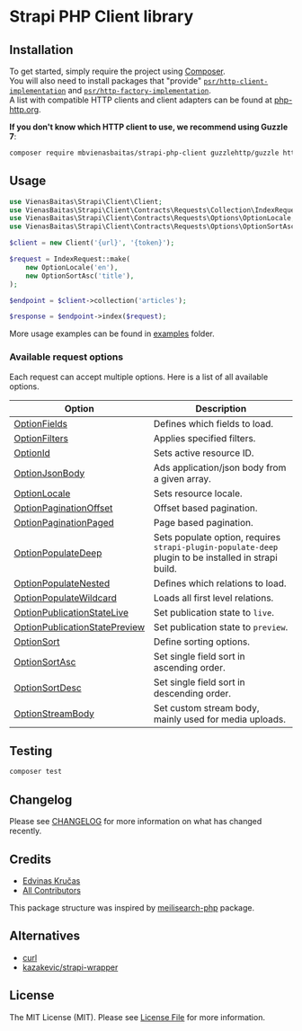 # Strapi PHP Client library

## Installation

To get started, simply require the project using [Composer](https://getcomposer.org/).<br>
You will also need to install packages that "provide" [`psr/http-client-implementation`](https://packagist.org/providers/psr/http-client-implementation) and [`psr/http-factory-implementation`](https://packagist.org/providers/psr/http-factory-implementation).<br>
A list with compatible HTTP clients and client adapters can be found at [php-http.org](http://docs.php-http.org/en/latest/clients.html).

**If you don't know which HTTP client to use, we recommend using Guzzle 7**:

```bash
composer require mbvienasbaitas/strapi-php-client guzzlehttp/guzzle http-interop/http-factory-guzzle:^1.0
```

## Usage

```php
use VienasBaitas\Strapi\Client\Client;
use VienasBaitas\Strapi\Client\Contracts\Requests\Collection\IndexRequest;
use VienasBaitas\Strapi\Client\Contracts\Requests\Options\OptionLocale;
use VienasBaitas\Strapi\Client\Contracts\Requests\Options\OptionSortAsc;

$client = new Client('{url}', '{token}');

$request = IndexRequest::make(
    new OptionLocale('en'),
    new OptionSortAsc('title'),
);

$endpoint = $client->collection('articles');

$response = $endpoint->index($request);
```

More usage examples can be found in [examples](examples) folder.

### Available request options

Each request can accept multiple options. Here is a list of all available options.

| Option                                                                           | Description                                                                                          |
|----------------------------------------------------------------------------------|------------------------------------------------------------------------------------------------------|
| [OptionFields](src/Contracts/Requests/Options/OptionFields.php)                  | Defines which fields to load.                                                                        |
| [OptionFilters](src/Contracts/Requests/Options/OptionFields.php)                 | Applies specified filters.                                                                           |
| [OptionId](src/Contracts/Requests/Options/OptionFields.php)                      | Sets active resource ID.                                                                             |
| [OptionJsonBody](src/Contracts/Requests/Options/OptionFields.php)                | Ads application/json body from a given array.                                                        |
| [OptionLocale](src/Contracts/Requests/Options/OptionFields.php)                  | Sets resource locale.                                                                                |
| [OptionPaginationOffset](src/Contracts/Requests/Options/OptionFields.php)        | Offset based pagination.                                                                             |
| [OptionPaginationPaged](src/Contracts/Requests/Options/OptionFields.php)         | Page based pagination.                                                                               |
| [OptionPopulateDeep](src/Contracts/Requests/Options/OptionFields.php)            | Sets populate option, requires `strapi-plugin-populate-deep` plugin to be installed in strapi build. |
| [OptionPopulateNested](src/Contracts/Requests/Options/OptionFields.php)          | Defines which relations to load.                                                                     |
| [OptionPopulateWildcard](src/Contracts/Requests/Options/OptionFields.php)        | Loads all first level relations.                                                                     |
| [OptionPublicationStateLive](src/Contracts/Requests/Options/OptionFields.php)    | Set publication state to `live`.                                                                     |
| [OptionPublicationStatePreview](src/Contracts/Requests/Options/OptionFields.php) | Set publication state to `preview`.                                                                  |
| [OptionSort](src/Contracts/Requests/Options/OptionFields.php)                    | Define sorting options.                                                                              |
| [OptionSortAsc](src/Contracts/Requests/Options/OptionFields.php)                 | Set single field sort in ascending order.                                                            |
| [OptionSortDesc](src/Contracts/Requests/Options/OptionFields.php)                | Set single field sort in descending order.                                                           |
| [OptionStreamBody](src/Contracts/Requests/Options/OptionFields.php)              | Set custom stream body, mainly used for media uploads.                                               |

## Testing

```bash
composer test
```

## Changelog

Please see [CHANGELOG](CHANGELOG.md) for more information on what has changed recently.

## Credits

- [Edvinas Kručas](https://github.com/edvinaskrucas)
- [All Contributors](../../contributors)

This package structure was inspired by [meilisearch-php](https://github.com/meilisearch/meilisearch-php) package.

## Alternatives

- [curl](https://docs.strapi.io/developer-docs/latest/developer-resources/content-api/integrations/php.html)
- [kazakevic/strapi-wrapper](https://github.com/kazakevic/strapi-wrapper)

## License

The MIT License (MIT). Please see [License File](LICENSE.md) for more information.
